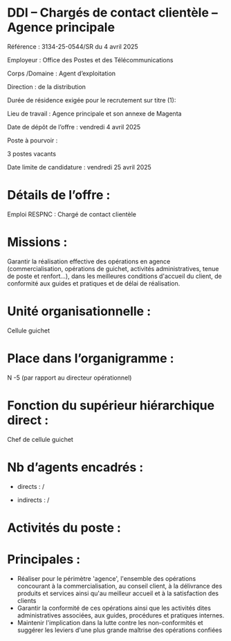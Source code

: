 # DDI – Chargés de contact clientèle – Agence principale

Référence : 3134-25-0544/SR du 4 avril 2025

Employeur : Office des Postes et des Télécommunications

Corps /Domaine : Agent d’exploitation

Direction : de la distribution

Durée de résidence exigée pour le recrutement sur titre (1):

Lieu de travail : Agence principale et son annexe de Magenta

Date de dépôt de l’offre : vendredi 4 avril 2025

Poste à pourvoir :

3 postes vacants

Date limite de candidature : vendredi 25 avril 2025

# Détails de l’offre :

Emploi RESPNC : Chargé de contact clientèle

# Missions :

Garantir la réalisation effective des opérations en agence (commercialisation, opérations de guichet, activités administratives, tenue de poste et renfort…), dans les meilleures conditions d'accueil du client, de conformité aux guides et pratiques et de délai de réalisation.

# Unité organisationnelle :

Cellule guichet

# Place dans l’organigramme :

N -5 (par rapport au directeur opérationnel)

# Fonction du supérieur hiérarchique direct :

Chef de cellule guichet

# Nb d’agents encadrés :

- directs : /

- indirects : /

# Activités du poste :

# Principales :

- Réaliser pour le périmètre 'agence', l'ensemble des opérations concourant à la commercialisation, au conseil client, à la délivrance des produits et services ainsi qu'au meilleur accueil et à la satisfaction des clients
- Garantir la conformité de ces opérations ainsi que les activités dites administratives associées, aux guides, procédures et pratiques internes.
- Maintenir l'implication dans la lutte contre les non-conformités et suggérer les leviers d'une plus grande maîtrise des opérations confiées